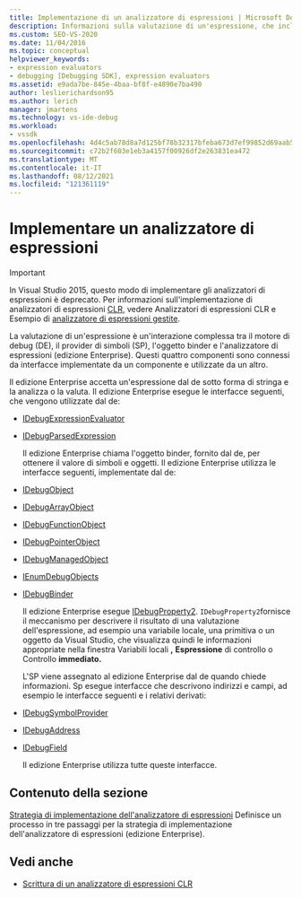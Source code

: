 ```yaml
---
title: Implementazione di un analizzatore di espressioni | Microsoft Docs
description: Informazioni sulla valutazione di un'espressione, che include il motore di debug, il provider di simboli, l'oggetto binder e l'analizzatore di espressioni.
ms.custom: SEO-VS-2020
ms.date: 11/04/2016
ms.topic: conceptual
helpviewer_keywords:
- expression evaluators
- debugging [Debugging SDK], expression evaluators
ms.assetid: e9ada7be-845e-4baa-bf8f-e4890e7ba490
author: leslierichardson95
ms.author: lerich
manager: jmartens
ms.technology: vs-ide-debug
ms.workload:
- vssdk
ms.openlocfilehash: 4d4c5ab78d8a7d125bf78b32317bfeba673d7ef99852d69aab5e99bd6a59ee96
ms.sourcegitcommit: c72b2f603e1eb3a4157f00926df2e263831ea472
ms.translationtype: MT
ms.contentlocale: it-IT
ms.lasthandoff: 08/12/2021
ms.locfileid: "121361119"
---
```

# <a name="implement-an-expression-evaluator"></a>Implementare un analizzatore di espressioni
> [!IMPORTANT]
> In Visual Studio 2015, questo modo di implementare gli analizzatori di espressioni è deprecato. Per informazioni sull'implementazione di analizzatori di espressioni [CLR,](https://github.com/Microsoft/ConcordExtensibilitySamples/wiki/CLR-Expression-Evaluators) vedere Analizzatori di espressioni CLR e Esempio di [analizzatore di espressioni gestite](https://github.com/Microsoft/ConcordExtensibilitySamples/wiki/Managed-Expression-Evaluator-Sample).

 La valutazione di un'espressione è un'interazione complessa tra il motore di debug (DE), il provider di simboli (SP), l'oggetto binder e l'analizzatore di espressioni (edizione Enterprise). Questi quattro componenti sono connessi da interfacce implementate da un componente e utilizzate da un altro.

 Il edizione Enterprise accetta un'espressione dal de sotto forma di stringa e la analizza o la valuta. Il edizione Enterprise esegue le interfacce seguenti, che vengono utilizzate dal de:

- [IDebugExpressionEvaluator](../../extensibility/debugger/reference/idebugexpressionevaluator.md)

- [IDebugParsedExpression](../../extensibility/debugger/reference/idebugparsedexpression.md)

  Il edizione Enterprise chiama l'oggetto binder, fornito dal de, per ottenere il valore di simboli e oggetti. Il edizione Enterprise utilizza le interfacce seguenti, implementate dal de:

- [IDebugObject](../../extensibility/debugger/reference/idebugobject.md)

- [IDebugArrayObject](../../extensibility/debugger/reference/idebugarrayobject.md)

- [IDebugFunctionObject](../../extensibility/debugger/reference/idebugfunctionobject.md)

- [IDebugPointerObject](../../extensibility/debugger/reference/idebugpointerobject.md)

- [IDebugManagedObject](../../extensibility/debugger/reference/idebugmanagedobject.md)

- [IEnumDebugObjects](../../extensibility/debugger/reference/ienumdebugobjects.md)

- [IDebugBinder](../../extensibility/debugger/reference/idebugbinder.md)

  Il edizione Enterprise esegue [IDebugProperty2](../../extensibility/debugger/reference/idebugproperty2.md). `IDebugProperty2`fornisce il meccanismo per descrivere il risultato di una valutazione dell'espressione, ad esempio una variabile locale, una primitiva o un oggetto da Visual Studio, che visualizza quindi le informazioni appropriate nella finestra Variabili locali **,** **Espressione** di controllo o Controllo **immediato.**

  L'SP viene assegnato al edizione Enterprise dal de quando chiede informazioni. Sp esegue interfacce che descrivono indirizzi e campi, ad esempio le interfacce seguenti e i relativi derivati:

- [IDebugSymbolProvider](../../extensibility/debugger/reference/idebugsymbolprovider.md)

- [IDebugAddress](../../extensibility/debugger/reference/idebugaddress.md)

- [IDebugField](../../extensibility/debugger/reference/idebugfield.md)

  Il edizione Enterprise utilizza tutte queste interfacce.

## <a name="in-this-section"></a>Contenuto della sezione
 [Strategia di implementazione dell'analizzatore di espressioni](../../extensibility/debugger/expression-evaluator-implementation-strategy.md) Definisce un processo in tre passaggi per la strategia di implementazione dell'analizzatore di espressioni (edizione Enterprise).

## <a name="see-also"></a>Vedi anche
- [Scrittura di un analizzatore di espressioni CLR](../../extensibility/debugger/writing-a-common-language-runtime-expression-evaluator.md)
